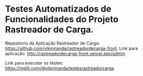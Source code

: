 # Testes Automatizados de Funcionalidades do Projeto Rastreador de Carga.

Repositorio da Aplicação Rastreador de Carga: https://github.com/vikmiranda/rastreadordecarga-front.
Link para aplicação: http://rastreadordecarga-front.vercel.app/admin.

Link para executar os testes: https://replit.com/@vikmiranda/testesrastreadorcarga.
